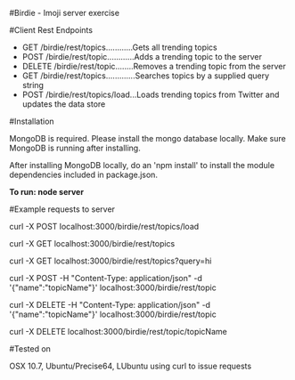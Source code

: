#Birdie - Imoji server exercise

#Client Rest Endpoints
* GET /birdie/rest/topics............Gets all trending topics
* POST /birdie/rest/topic............Adds a trending topic to the server
* DELETE /birdie/rest/topic........Removes a trending topic from the server
* GET /birdie/rest/topics.............Searches topics by a supplied query string
* POST /birdie/rest/topics/load...Loads trending topics from Twitter and updates the data store
  
#Installation
<p>MongoDB is required. Please install the mongo database locally. Make sure MongoDB is running after installing.</p>
<p>After installing MongoDB locally, do an 'npm install' to install the module dependencies included in package.json.</p>
<p><b>To run: node server</b></p>

#Example requests to server
<p>curl -X POST localhost:3000/birdie/rest/topics/load</p>
<p>curl -X GET localhost:3000/birdie/rest/topics</p>
<p>curl -X GET localhost:3000/birdie/rest/topics?query=hi</p>
<p>curl -X POST -H "Content-Type: application/json" -d '{"name":"topicName"}' localhost:3000/birdie/rest/topic</p>
<p>curl -X DELETE -H "Content-Type: application/json" -d '{"name":"topicName"}' localhost:3000/birdie/rest/topic</p>
<p>curl -X DELETE localhost:3000/birdie/rest/topic/topicName</p>


#Tested on
<p>OSX 10.7, Ubuntu/Precise64, LUbuntu using curl to issue requests</p>
